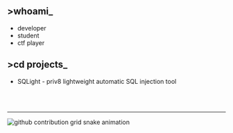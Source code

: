 ## >whoami_
- developer
- student
- ctf player
## >cd projects_
- SQLight - priv8 lightweight automatic SQL injection tool
<br />
<br />

---

<picture>
  <source media="(prefers-color-scheme: dark)" srcset="https://raw.githubusercontent.com/cyberintrusion/cyberintrusion/output/github-contribution-grid-snake-dark.svg">
  <source media="(prefers-color-scheme: light)" srcset="https://raw.githubusercontent.com/cyberintrusion/cyberintrusion/output/github-contribution-grid-snake.svg">
  <img alt="github contribution grid snake animation" src="https://raw.githubusercontent.com/cyberintrusion/cyberintrusion/output/github-contribution-grid-snake.svg">
</picture>

